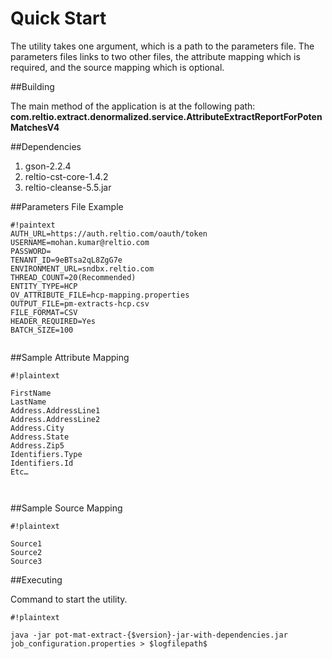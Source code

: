 # Quick Start 
The utility takes one argument, which is a path to the parameters file. The parameters files links to two other files, the attribute mapping which is required, and the source mapping which is optional.

##Building

The main method of the application is at the following path:
**com.reltio.extract.denormalized.service.AttributeExtractReportForPotenMatchesV4**

##Dependencies 

1. gson-2.2.4
2. reltio-cst-core-1.4.2
3. reltio-cleanse-5.5.jar

##Parameters File Example

```
#!paintext
AUTH_URL=https://auth.reltio.com/oauth/token
USERNAME=mohan.kumar@reltio.com
PASSWORD=
TENANT_ID=9eBTsa2qL8ZgG7e
ENVIRONMENT_URL=sndbx.reltio.com
THREAD_COUNT=20(Recommended)
ENTITY_TYPE=HCP
OV_ATTRIBUTE_FILE=hcp-mapping.properties
OUTPUT_FILE=pm-extracts-hcp.csv
FILE_FORMAT=CSV
HEADER_REQUIRED=Yes
BATCH_SIZE=100


```

##Sample Attribute Mapping 

```
#!plaintext

FirstName
LastName
Address.AddressLine1
Address.AddressLine2
Address.City
Address.State
Address.Zip5
Identifiers.Type
Identifiers.Id
Etc…



```

##Sample Source Mapping

```
#!plaintext

Source1
Source2
Source3
```


##Executing

Command to start the utility.
```
#!plaintext

java -jar pot-mat-extract-{$version}-jar-with-dependencies.jar  job_configuration.properties > $logfilepath$

```
